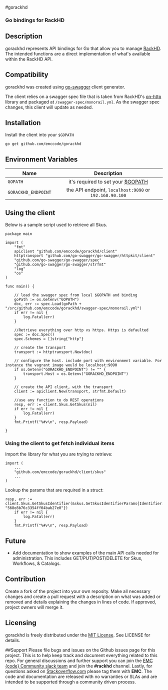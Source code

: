 #gorackhd

### Go bindings for RackHD

## Description
gorackhd represents API bindings for Go that allow you to manage [RackHD](https://github.com/RackHD/RackHD). The intended functions are a direct implementation of what's available within the RackHD API.

## Compatibility
gorackhd was created using [go-swagger](https://github.com/go-swagger/go-swagger) client generator. 

The client relies on a swagger spec file that is taken from RackHD's [on-http](https://github.com/RackHD/on-http) library and packaged at `/swagger-spec/monorail.yml`. As the swagger spec changes, this client will update as needed. 

## Installation
Install the client into your `$GOPATH`
```
go get github.com/emccode/gorackhd
```

## Environment Variables
| Name        | Description           |
| ------------- |:-------------:|
| `GOPATH`                 | it's required to set your [$GOPATH](https://golang.org/doc/code.html#GOPATH)    |
| `GORACKHD_ENDPOINT`      | the API endpoint, `localhost:9090` or `192.168.90.100`               |


## Using the client
Below is a sample script used to retrieve all Skus. 
```
package main

import (
    "fmt"
    apiclient "github.com/emccode/gorackhd/client"
    httptransport "github.com/go-swagger/go-swagger/httpkit/client"
    "github.com/go-swagger/go-swagger/spec"
    "github.com/go-swagger/go-swagger/strfmt"
    "log"
    "os"
)

func main() {

    // load the swagger spec from local $GOPATH and binding
    goPath := os.Getenv("GOPATH")
    doc, err := spec.Load(goPath + "/src/github.com/emccode/gorackhd/swagger-spec/monorail.yml")
    if err != nil {
        log.Fatal(err)
    }

    //Retrieve everything over http vs https. Https is defaulted
    spec := doc.Spec()
    spec.Schemes = []string{"http"}

    // create the transport
    transport := httptransport.New(doc)

    // configure the host. include port with environment variable. For instance the vagrant image would be localhost:9090
    if os.Getenv("GORACKHD_ENDPOINT") != "" {
        transport.Host = os.Getenv("GORACKHD_ENDPOINT")
    }

    // create the API client, with the transport
    client := apiclient.New(transport, strfmt.Default)

    //use any function to do REST operations
    resp, err := client.Skus.GetSkus(nil)
    if err != nil {
        log.Fatal(err)
    }
    fmt.Printf("%#v\n", resp.Payload)

}

```

### Using the client to get fetch individual items

Import the library for what you are trying to retrieve:
```
import (
    ...
    "github.com/emccode/gorackhd/client/skus"
    ...
)
```

Lookup the params that are required in a struct:
```
resp, err := client.Skus.GetSkusIdentifier(&skus.GetSkusIdentifierParams{Identifier: "568e8b76c3354ff04bab27e0"})
    if err != nil {
        log.Fatal(err)
    }
    fmt.Printf("%#v\n", resp.Payload)

```


## Future
- Add documentation to show examples of the main API calls needed for administration. This includes GET/PUT/POST/DELETE for Skus, Workflows, & Catalogs.

## Contribution
Create a fork of the project into your own reposity. Make all necessary changes and create a pull request with a description on what was added or removed and details explaining the changes in lines of code. If approved, project owners will merge it.

## Licensing
gorackhd is freely distributed under the [MIT License](http://emccode.github.io/sampledocs/LICENSE "LICENSE"). See LICENSE for details.

##Support
Please file bugs and issues on the Github issues page for this project. This is to help keep track and document everything related to this repo. For general discussions and further support you can join the [EMC {code} Community slack team](http://community.emccode.com/) and join the **#rackhd** channel. Lastly, for questions asked on [Stackoverflow.com](https://stackoverflow.com) please tag them with **EMC**. The code and documentation are released with no warranties or SLAs and are intended to be supported through a community driven process.






